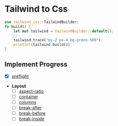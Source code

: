 # Tailwind to Css



```rust
use tailwind_css::TailwindBuilder;
fn build() {
    let mut tailwind = TailwindBuilder::default();
    // 
    tailwind.trace("py-2 px-4 bg-green-500");
    println!(tailwind.build())
}
```

## Implement Progress

- [x] [preflight](https://tailwindcss.com/docs/preflight)
- **Layout**
  - [ ] [aspect-ratio](https://tailwindcss.com/docs/aspect-ratio)
  - [ ] [container](https://tailwindcss.com/docs/container)
  - [ ] [columns](https://tailwindcss.com/docs/columns)
  - [ ] [break-after](https://tailwindcss.com/docs/break-after)
  - [ ] [break-before](https://tailwindcss.com/docs/break-before)
  - [ ] [break-inside](https://tailwindcss.com/docs/break-inside)

